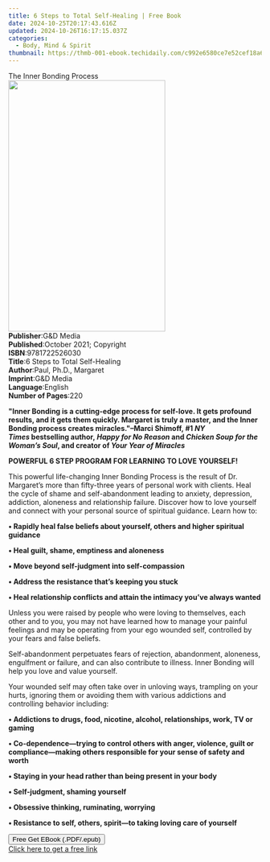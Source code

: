 ```yaml
---
title: 6 Steps to Total Self-Healing | Free Book
date: 2024-10-25T20:17:43.616Z
updated: 2024-10-26T16:17:15.037Z
categories:
  - Body, Mind & Spirit
thumbnail: https://thmb-001-ebook.techidaily.com/c992e6580ce7e52cef18a6d287bd6dee3d0082d900a6ce5b1c93e2964191ced7.jpg
---
```

<main id="book-container">
  <div class="flex flex-col">
    <div class="book-brief flex-1 py-6 px-4 sm:p-6 md:py-10 md:px-8">
      <!-- brief-->
      <div class="book-brief-main">The Inner Bonding Process</div>
    </div>
    <div
      class="book-meta-info flex-1 grid gap-4 col-start-1 col-end-3 row-start-1 sm:mb-6 sm:grid-cols-4 lg:gap-6 lg:col-start-2 lg:row-end-6 lg:row-span-6 lg:mb-0"
    >
      <div
        class="book-meta-info-left place-content-center mt-4 p-4 text-sm leading-6 col-start-2 col-span-2 dark:text-slate-400"
      >
        <img
          class="w-full h-500 object-cover rounded-lg sm:h-255 sm:col-span-2 lg:col-span-full"
          src="https://img-001-ebook.techidaily.com/0ae80fae9f10477ad16059d7666f51afcf145312eec4425f50d790abacfb6451.jpg"
          alt=""
          width="312"
          height="500"
        />
      </div>
      <div
        class="book-meta-info-right mt-2 col-start-1 row-start-2 col-span-3 self-center"
      >
        <!-- meta data  -->
        <div class="flex flex-col px-4 md:px-8">
          <div class="flex-1">
            <strong>Publisher</strong>:<span class="px-2">G&amp;D Media</span>
          </div>
          <div class="flex-1">
            <strong>Published</strong>:<span class="px-2"
              >October 2021; Copyright</span
            >
          </div>
          <div class="flex-1">
            <strong>ISBN</strong>:<span class="px-2">9781722526030</span>
          </div>
          <div class="flex-1">
            <strong>Title</strong>:<span class="px-2"
              >6 Steps to Total Self-Healing</span
            >
          </div>
          <div class="flex-1">
            <strong>Author</strong>:<span class="px-2"
              >Paul, Ph.D., Margaret</span
            >
          </div>
          <div class="flex-1">
            <strong>Imprint</strong>:<span class="px-2">G&amp;D Media</span>
          </div>
          <div class="flex-1">
            <strong>Language</strong>:<span class="px-2">English</span>
          </div>
          <div class="flex-1">
            <strong>Number of Pages</strong>:<span class="px-2">220</span>
          </div>
        </div>
      </div>
    </div>
    <div class="book-description flex-1 py-6 px-4 sm:p-6 md:py-10 md:px-8">
      <div class="book-description-main">
        <div accordion-content="" id="description">
          <p>
            <b
              >"Inner Bonding is a cutting-edge process for self-love. It gets
              profound results, and it gets them quickly. Margaret is truly a
              master, and the Inner Bonding process creates miracles."–Marci
              Shimoff,&nbsp;#1&nbsp;<i>NY Times</i>&nbsp;bestselling
              author,&nbsp;<i>Happy for No Reason&nbsp;</i>and&nbsp;<i
                >Chicken Soup for the Woman’s Soul</i
              >, and creator of&nbsp;<i>Your Year of Miracles</i></b
            ><br />
          </p>
          <b>POWERFUL 6 STEP PROGRAM FOR LEARNING TO LOVE YOURSELF!&nbsp;</b
          ><br />
          <p>
            This powerful life-changing Inner Bonding Process is the result of
            Dr. Margaret’s more than fifty-three years of personal work with
            clients. Heal the cycle of shame and self-abandonment leading to
            anxiety, depression, addiction, aloneness and relationship failure.
            Discover how to love yourself and connect with your personal source
            of spiritual guidance. Learn how to:
          </p>
          <p>
            <b
              >•&nbsp;Rapidly heal false beliefs about yourself, others and
              higher spiritual guidance</b
            >
          </p>
          <p><b>•&nbsp;Heal guilt, shame, emptiness and aloneness</b></p>
          <p>
            <b>•&nbsp;Move beyond&nbsp;self-judgment into self-compassion</b>
          </p>
          <p><b>•&nbsp;Address the resistance that’s keeping you stuck</b></p>
          <p>
            <b
              >•&nbsp;Heal relationship conflicts and attain the intimacy you’ve
              always&nbsp;wanted</b
            >
          </p>
          <p>
            Unless you were raised by people who were loving to themselves, each
            other and to you, you may not have learned how to manage your
            painful feelings and may be operating from your ego wounded self,
            controlled by your fears and false beliefs.
          </p>
          <p>
            Self-abandonment perpetuates fears of rejection, abandonment,
            aloneness, engulfment or failure, and can also contribute to
            illness. Inner Bonding will help you love and value
            yourself.&nbsp;<br />
          </p>
          <p>
            Your wounded self may often take over in unloving ways, trampling on
            your hurts, ignoring them or avoiding them with various addictions
            and controlling behavior including:&nbsp;
          </p>
          <p>
            <b
              >•&nbsp;Addictions to drugs, food, nicotine, alcohol,
              relationships, work, TV or gaming</b
            >
          </p>
          <p>
            <b
              >• Co-dependence—trying to control others with anger, violence,
              guilt or compliance—making others responsible for your sense of
              safety and worth</b
            >
          </p>
          <p>
            <b>• Staying in your head rather than being present in your body</b>
          </p>
          <p><b>• Self-judgment, shaming yourself</b></p>
          <p><b>• Obsessive thinking, ruminating, worrying</b></p>
          <p>
            <b
              >• Resistance to self, others, spirit—to taking loving care of
              yourself</b
            >
          </p>
        </div>
        <div class="accordion-fader"></div>
      </div>
    </div>
    <div class="book-excerpts flex-1 py-6 px-4 sm:p-6 md:py-10 md:px-8"></div>
    <div
      class="book-about-author flex-1 py-6 px-4 sm:p-6 md:py-10 md:px-8"
    ></div>
    <div class="book-free-get flex-1 py-6 px-4 sm:p-6 md:py-10 md:px-8">
      <button
        id="btn-free-get"
        class="bg-blue-500 hover:bg-blue-700 text-white font-bold py-2 px-4 rounded"
      >
        Free Get EBook (.PDF/.epub)
      </button>
      <div id="countdown-display" class="px-2 text-lg mt-2"></div>
      <a
        id="free-link"
        class="hidden bg-blue-500 hover:bg-blue-700 text-white font-bold py-2 px-4 rounded"
        href="https://www.ebooks.com/en-us/book/210087630/6-steps-to-total-self-healing/paul-ph-d-margaret/"
        target="_blank"
        >Click here to get a free link</a
      >
    </div>
    <script>
      let countdownTime = 0;
      let countdownInterval = null;
      document
        .getElementById('btn-free-get')
        .addEventListener('click', startCountdown);
      function startCountdown() {
        countdownTime = new Date().getTime() + 60000 * 3;
        countdownInterval = setInterval(updateCountdown, 1000);
        document.getElementById('btn-free-get').disabled = true;
        document
          .getElementById('btn-free-get')
          .classList.add('bg-gray-500', 'cursor-not-allowed');
      }
      function updateCountdown() {
        let currentTime = new Date().getTime();
        let timeLeft = countdownTime - currentTime;
        let secondsLeft = Math.floor(timeLeft / 1000);
        document.getElementById('countdown-display').innerHTML =
          `Remaining time: ${secondsLeft} seconds.`;
        if (secondsLeft <= 0) {
          clearInterval(countdownInterval);
          document.getElementById('btn-free-get').classList.add('hidden');
          document.getElementById('free-link').classList.remove('hidden');
          document.getElementById('countdown-display').innerHTML = '';
        }
      }
    </script>
  </div>
</main>

<ins class="adsbygoogle"
      style="display:block"
      data-ad-client="ca-pub-7571918770474297"
      data-ad-slot="8358498916"
      data-ad-format="auto"
      data-full-width-responsive="true"></ins>
    